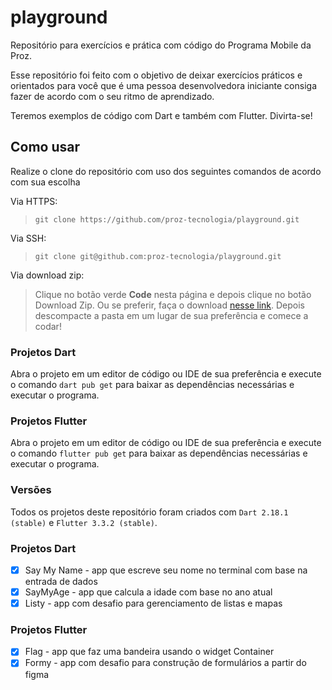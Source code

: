 # playground
Repositório para exercícios e prática com código do Programa Mobile da Proz.

Esse repositório foi feito com o objetivo de deixar exercícios práticos e orientados para você que é uma pessoa desenvolvedora iniciante consiga fazer de acordo com o seu ritmo de aprendizado.

Teremos exemplos de código com Dart e também com Flutter. Divirta-se!

## Como usar

Realize o clone do repositório com uso dos seguintes comandos de acordo com sua escolha

Via HTTPS:

> `git clone https://github.com/proz-tecnologia/playground.git `

Via SSH:

> `git clone git@github.com:proz-tecnologia/playground.git`

Via download zip:
> Clique no botão verde **Code** nesta página e depois clique no botão Download Zip. Ou se preferir, faça o download [nesse link](https://github.com/proz-tecnologia/playground/archive/refs/heads/main.zip). Depois descompacte a pasta em um lugar de sua preferência e comece a codar!

### Projetos Dart
Abra o projeto em um editor de código ou IDE de sua preferência e execute o comando `dart pub get` para baixar as dependências necessárias e executar o programa.

### Projetos Flutter
Abra o projeto em um editor de código ou IDE de sua preferência e execute o comando `flutter pub get` para baixar as dependências necessárias e executar o programa.

### Versões
Todos os projetos deste repositório foram criados com `Dart 2.18.1 (stable)` e `Flutter 3.3.2 (stable)`.

### Projetos Dart
- [x] Say My Name - app que escreve seu nome no terminal com base na entrada de dados
- [x] SayMyAge - app que calcula a idade com base no ano atual
- [x] Listy - app com desafio para gerenciamento de listas e mapas

### Projetos Flutter
- [x] Flag - app que faz uma bandeira usando o widget Container
- [x] Formy - app com desafio para construção de formulários a partir do figma